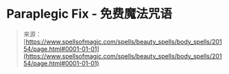 <!--yml

category: 未分类

date: 2024-06-12 19:02:48

-->

# Paraplegic Fix - 免费魔法咒语

> 来源：[https://www.spellsofmagic.com/spells/beauty_spells/body_spells/20154/page.html#0001-01-01](https://www.spellsofmagic.com/spells/beauty_spells/body_spells/20154/page.html#0001-01-01)
